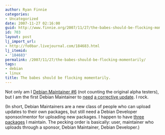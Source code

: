 ```yaml
---
author: Ryan Finnie
categories:
- Uncategorized
date: 2007-11-27 02:16:00
guid: http://www.finnie.org/2007/11/27/the-babes-should-be-flocking-momentarily/
id: 703
layout: post
lj_import_url:
- http://fo0bar.livejournal.com/184683.html
lj_itemid:
- '184683'
permalink: /2007/11/27/the-babes-should-be-flocking-momentarily/
tags:
- debian
- linux
title: The babes should be flocking momentarily.
---
```

Not only am I [Debian Maintainer #6](http://git.debian.org/?p=d-m/debian-maintainers.git;a=shortlog;h=1.2) (not counting the original alpha testers), but I am the first Debian Maintainer to [need](http://bugs.debian.org/cgi-bin/bugreport.cgi?bug=453075) [a corrective update](http://git.debian.org/?p=d-m/debian-maintainers.git;a=blobdiff;f=debian-maintainers/index;h=fd735d99f31b1c2ece6c944ac3d96b580bce9937;hp=5923c633120ec06567772250c4dcf2666d23c51a;hb=54dc241927311fc8b5325f247c2769b589c860e4;hpb=1f2a3704a342bfc0b1a6cada34902e5b80edb147). I rock.

(In short, Debian Maintainers are a new class of people who can upload updates to their own packages, but still need a Debian Developer sponsor/mentor for uploading new packages. I happen to have [three packages](http://qa.debian.org/developer.php?login=ryan@finnie.org) I maintain. The pecking order is basically: user, maintainer who uploads through a sponsor, Debian Maintainer, Debian Developer.)
